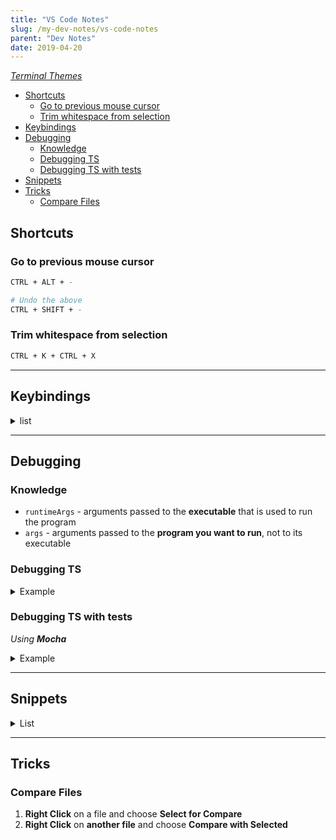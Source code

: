 ```yaml
---
title: "VS Code Notes"
slug: /my-dev-notes/vs-code-notes
parent: "Dev Notes"
date: 2019-04-20
---
```


[_Terminal Themes_](https://glitchbone.github.io/vscode-base16-term/#/)

- [Shortcuts](#shortcuts)
  - [Go to previous mouse cursor](#go-to-previous-mouse-cursor)
  - [Trim whitespace from selection](#trim-whitespace-from-selection)
- [Keybindings](#keybindings)
- [Debugging](#debugging)
  - [Knowledge](#knowledge)
  - [Debugging TS](#debugging-ts)
  - [Debugging TS with tests](#debugging-ts-with-tests)
- [Snippets](#snippets)
- [Tricks](#tricks)
  - [Compare Files](#compare-files)

## Shortcuts

### Go to previous mouse cursor

```bash
CTRL + ALT + -

# Undo the above
CTRL + SHIFT + -
```

### Trim whitespace from selection

```bash
CTRL + K + CTRL + X
```

---

## Keybindings

<details>
<summary>list</summary>
<br>


```json
[
    {
        "key": "ctrl+shift+5",
        "command": "editor.emmet.action.matchTag"
    },
    {
        "key": "ctrl+`",
        "command": "workbench.action.focusActiveEditorGroup",
        "when": "terminalFocus"
    }, {
        "key": "ctrl+`",
        "command": "workbench.action.terminal.focus",
        "when": "!terminalFocus"
    },
    {
        "key": "ctrl+shift+k",
        "command": "workbench.action.terminal.focusNext"
    }, {
        "key": "ctrl+shift+j",
        "command": "workbench.action.terminal.focusPrevious"
    },
    {
        "key": "ctrl+shift+1",
        "command": "workbench.action.terminal.focusPreviousPane"
    },
    {
        "key": "ctrl+shift+2",
        "command": "workbench.action.terminal.focusNextPane"
    },
    {
        "key": "ctrl+shift+4",
        "command": "editor.action.addSelectionToNextFindMatch"
    },
    {
        "key": "ctrl+shift+3",
        "command": "editor.action.addSelectionToPreviousFindMatch"
    },
    {
        "key": "ctrl+w",
        "command": "workbench.action.terminal.kill",
        "when": "terminalFocus"
    },
    {
        "key": "ctrl+shift+n",
        "command": "extension.advancedNewFile",
    },
    {
        "key": "ctrl+alt right",
        "ckommand": "workbench.action.moveEditorToNextGroup"
    },
    {
        "key": "ctrl+k left",
        "command": "workbench.action.moveEditorToPreviousGroup"
    },
    {
        "key": "ctrl+k right",
        "command": "-workbench.action.moveActiveEditorGroupRight"
    },
    {
        "key": "ctrl+k right",
        "command": "workbench.action.moveEditorToNextGroup"
    },
    {
        "key": "ctrl+alt+right",
        "command": "-workbench.action.moveEditorToNextGroup"
    },
    {
        "key": "ctrl+shift+6",
        "command": "editor.action.codeAction",
        "args": {
            "kind": "refactor.extract",
            "preferred": true
        }
    },
]
```
</details>

---

## Debugging

### Knowledge

* `runtimeArgs` - arguments passed to the **executable** that is used to run the program
* `args` - arguments passed to the **program you want to run**, not to its executable

### Debugging TS

<details>
<summary>Example</summary>
<br>


```json
{
    "type": "node",
    "request": "launch",
    "name": "Debug TS in Node.js",
    "preLaunchTask": "typescript",
    "program": "${workspaceFolder}/server/src/index.ts",
    "cwd": "${workspaceFolder}/server/",
    "protocol": "inspector",
    "outFiles": [
        "${workspaceFolder}/server/dist/**/*.js"
    ]
}
```
</details>

### Debugging TS with tests

_Using **Mocha**_

<details>
<summary>Example</summary>
<br>


```json
{
    "type": "node",
    "request": "launch",
    "name": "Mocha Tests",
    "program": "${workspaceFolder}/server/node_modules/mocha/bin/_mocha",
    "args": [
        "--require", "ts-node/register",
        "-u", "bdd",
        "--timeout", "999999",
        "--colors", "--recursive",
        "${workspaceFolder}/server/tests/**/*.ts"
    ],
    "internalConsoleOptions": "openOnSessionStart"
}
```
</details>

---

## Snippets

<details>
<summary>List</summary>
<br>


```json
{
    "Line Break": {
        "prefix": "lineB",
        "body": [
            "//================================"
        ],
        "description": "Outputs a line break",
    },
    "T:Describe": {
        "prefix": "tdesc",
        "body": [
            "describe('$1', () => {",
            "",
            "});"
        ],
    },
    "T:it": {
        "prefix": "testit",
        "body": [
            "it('$1', () => {",
            "",
            "});"
        ]
    }
}
```
</details>

---

## Tricks

### Compare Files

1) **Right Click** on a file and choose **Select for Compare**
2) **Right Click** on **another file** and choose **Compare with Selected**
